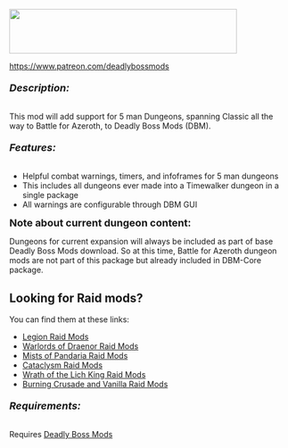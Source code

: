 <p><img src="https://media.forgecdn.net/attachments/76/25/patreon-medium-button.png" width="408" height="80" /></p>
<p><a href="https://www.patreon.com/deadlybossmods">https://www.patreon.com/deadlybossmods</a></p>
<h6 id="w-description"><span style="font-size: 18px;"><strong>Description:</strong></span></h6>
<p>This mod will add support for 5 man Dungeons, spanning Classic all the way to Battle for Azeroth, to Deadly Boss Mods (DBM).</p>
<h6 id="w-features"><span style="font-size: 18px;"><strong>Features:</strong></span></h6>
<ul>
<li>Helpful combat warnings, timers, and infoframes for 5 man dungeons</li>
<li>This includes all dungeons ever made into a Timewalker dungeon in a single package</li>
<li>All warnings are configurable through DBM GUI</li>
</ul>
<p><span style="font-size: 18px;"><strong>Note about current dungeon content:</strong></span></p>
<p>Dungeons for current expansion will always be included as part of base Deadly Boss Mods download. So at this time, Battle for Azeroth dungeon mods are not part of this package but already included in DBM-Core package.</p>
<h2 id="w-old-content-mods-are-split-into-multiple-packages"><strong>Looking for Raid mods?</strong></h2>
<p>You can find them at these links:</p>
<ul>
<li><a href="https://wow.curseforge.com/projects/deadly-boss-mods-dbm-legion">Legion Raid Mods</a></li>
<li><a href="https://wow.curseforge.com/projects/deadly-boss-mods-wod">Warlords of Draenor Raid Mods</a></li>
<li><a href="https://wow.curseforge.com/projects/deadly-boss-mods-mop">Mists of Pandaria Raid Mods</a></li>
<li><a href="https://wow.curseforge.com/projects/deadly-boss-mods-cataclysm-mods">Cataclysm Raid Mods</a></li>
<li><a href="https://wow.curseforge.com/projects/deadly-boss-mods-wotlk">Wrath of the Lich King Raid Mods</a></li>
<li><a href="https://wow.curseforge.com/projects/dbm-bc">Burning Crusade and Vanilla Raid Mods</a></li>
</ul>
<h6 id="w-requirements"><span style="font-size: 18px;"><strong>Requirements:</strong></span></h6>
<p>Requires <a href="https://wow.curseforge.com/projects/deadly-boss-mods">Deadly Boss Mods</a></p>
